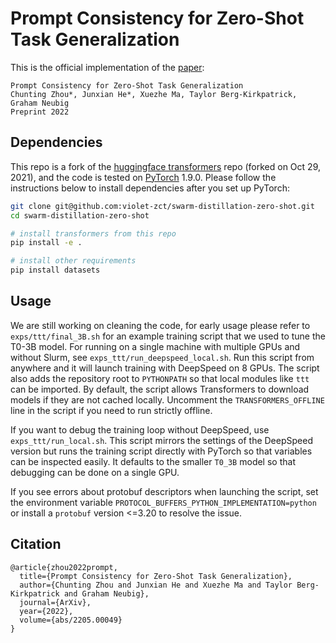 # Prompt Consistency for Zero-Shot Task Generalization
This is the official implementation of the [paper](https://arxiv.org/abs/2205.00049):

```
Prompt Consistency for Zero-Shot Task Generalization
Chunting Zhou*, Junxian He*, Xuezhe Ma, Taylor Berg-Kirkpatrick, Graham Neubig
Preprint 2022
```

## Dependencies

This repo is a fork of the [huggingface transformers](https://github.com/huggingface/transformers) repo (forked on Oct 29, 2021), and the code is tested on [PyTorch](https://pytorch.org) 1.9.0. Please follow the instructions below to install dependencies after you set up PyTorch:

```bash
git clone git@github.com:violet-zct/swarm-distillation-zero-shot.git
cd swarm-distillation-zero-shot

# install transformers from this repo
pip install -e .

# install other requirements
pip install datasets
```

## Usage
We are still working on cleaning the code, for early usage please refer to `exps/ttt/final_3B.sh` for an example training script that we used to tune the T0-3B model.
For running on a single machine with multiple GPUs and without Slurm, see
`exps_ttt/run_deepspeed_local.sh`. Run this script from anywhere and it will
launch training with DeepSpeed on 8 GPUs. The script also adds the repository
root to `PYTHONPATH` so that local modules like `ttt` can be imported. By
default, the script allows Transformers to download models if they are not
cached locally. Uncomment the `TRANSFORMERS_OFFLINE` line in the script if you
need to run strictly offline.

If you want to debug the training loop without DeepSpeed, use
`exps_ttt/run_local.sh`. This script mirrors the settings of the DeepSpeed
version but runs the training script directly with PyTorch so that variables can
be inspected easily. It defaults to the smaller `T0_3B` model so that debugging
can be done on a single GPU.

If you see errors about protobuf descriptors when launching the script, set the
environment variable `PROTOCOL_BUFFERS_PYTHON_IMPLEMENTATION=python` or
install a `protobuf` version <=3.20 to resolve the issue.

## Citation

```
@article{zhou2022prompt,
  title={Prompt Consistency for Zero-Shot Task Generalization},
  author={Chunting Zhou and Junxian He and Xuezhe Ma and Taylor Berg-Kirkpatrick and Graham Neubig},
  journal={ArXiv},
  year={2022},
  volume={abs/2205.00049}
}
```